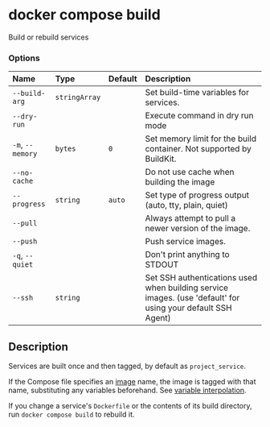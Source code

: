 # docker compose build

<!---MARKER_GEN_START-->
Build or rebuild services

### Options

| Name             | Type          | Default | Description                                                                                                 |
|:-----------------|:--------------|:--------|:------------------------------------------------------------------------------------------------------------|
| `--build-arg`    | `stringArray` |         | Set build-time variables for services.                                                                      |
| `--dry-run`      |               |         | Execute command in dry run mode                                                                             |
| `-m`, `--memory` | `bytes`       | `0`     | Set memory limit for the build container. Not supported by BuildKit.                                        |
| `--no-cache`     |               |         | Do not use cache when building the image                                                                    |
| `--progress`     | `string`      | `auto`  | Set type of progress output (auto, tty, plain, quiet)                                                       |
| `--pull`         |               |         | Always attempt to pull a newer version of the image.                                                        |
| `--push`         |               |         | Push service images.                                                                                        |
| `-q`, `--quiet`  |               |         | Don't print anything to STDOUT                                                                              |
| `--ssh`          | `string`      |         | Set SSH authentications used when building service images. (use 'default' for using your default SSH Agent) |


<!---MARKER_GEN_END-->

## Description

Services are built once and then tagged, by default as `project_service`.

If the Compose file specifies an
[image](https://github.com/compose-spec/compose-spec/blob/master/spec.md#image) name,
the image is tagged with that name, substituting any variables beforehand. See
[variable interpolation](https://github.com/compose-spec/compose-spec/blob/master/spec.md#interpolation).

If you change a service's `Dockerfile` or the contents of its build directory,
run `docker compose build` to rebuild it.
